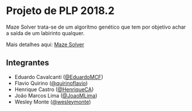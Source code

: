 # Projeto de PLP 2018.2

Maze Solver trata-se de um algoritmo genético que tem por objetivo achar a saída de um labirinto qualquer.

Mais detalhes aqui: [Maze Solver](https://docs.google.com/document/d/1kPYhQ99kvPBqVsEw3YYPqtXsSTZxWjvTUYLLm5yHci8/edit)

## Integrantes

- Eduardo Cavalcanti ([@EduardoMCF](https://github.com/EduardoMCF))  
- Flavio Quirino ([@quirinoflavio](https://github.com/quirinoflavio))  
- Henrique Castro ([@HenriqueCA](https://github.com/HenriqueCA))  
- João Marcos Lima ([@JoaoMLima](https://github.com/JoaoMLima))  
- Wesley Monte ([@wesleymonte](https://github.com/wesleymonte))  






